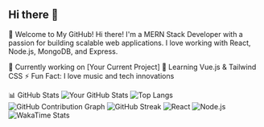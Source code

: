 ## Hi there 👋
🚀 Welcome to My GitHub!
Hi there! I'm a MERN Stack Developer with a passion for building scalable web applications. I love working with React, Node.js, MongoDB, and Express.

🔭 Currently working on [Your Current Project]
🌱 Learning Vue.js & Tailwind CSS
⚡ Fun Fact: I love music and tech innovations

📊 GitHub Stats
![Your GitHub Stats](https://github-readme-stats.vercel.app/api?username=roggoz&show_icons=true&theme=tokyonight)
![Top Langs](https://github-readme-stats.vercel.app/api/top-langs/?username=roggoz&layout=compact&theme=radical)
![GitHub Contribution Graph](https://github-readme-activity-graph.vercel.app/graph?username=roggoz&theme=react)
![GitHub Streak](https://github-readme-streak-stats.herokuapp.com/?user=roggoz&theme=radical)
![React](https://img.shields.io/badge/React-20232A?style=for-the-badge&logo=react&logoColor=61DAFB)
![Node.js](https://img.shields.io/badge/Node.js-43853D?style=for-the-badge&logo=node.js&logoColor=white)
![WakaTime Stats](https://github-readme-stats.vercel.app/api/wakatime?username=roggoz&theme=radical)





<!--
**roggoz/roggoz** is a ✨ _special_ ✨ repository because its `README.md` (this file) appears on your GitHub profile.

Here are some ideas to get you started:

- 🔭 I’m currently working on an e-commerce site
- 🌱 I’m currently learning ...
- 👯 I’m looking to collaborate on ...
- 🤔 I’m looking for help with ...
- 💬 Ask me about ...
- 📫 How to reach me: ...
- 😄 Pronouns: ...
- ⚡ Fun fact: ...
-->
